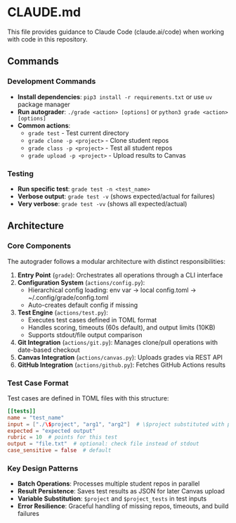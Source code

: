 # CLAUDE.md

This file provides guidance to Claude Code (claude.ai/code) when working with code in this repository.

## Commands

### Development Commands
- **Install dependencies**: `pip3 install -r requirements.txt` or use `uv` package manager
- **Run autograder**: `./grade <action> [options]` or `python3 grade <action> [options]`
- **Common actions**:
  - `grade test` - Test current directory
  - `grade clone -p <project>` - Clone student repos
  - `grade class -p <project>` - Test all student repos
  - `grade upload -p <project>` - Upload results to Canvas

### Testing
- **Run specific test**: `grade test -n <test_name>`
- **Verbose output**: `grade test -v` (shows expected/actual for failures)
- **Very verbose**: `grade test -vv` (shows all expected/actual)

## Architecture

### Core Components
The autograder follows a modular architecture with distinct responsibilities:

1. **Entry Point** (`grade`): Orchestrates all operations through a CLI interface
2. **Configuration System** (`actions/config.py`): 
   - Hierarchical config loading: env var → local config.toml → ~/.config/grade/config.toml
   - Auto-creates default config if missing
3. **Test Engine** (`actions/test.py`):
   - Executes test cases defined in TOML format
   - Handles scoring, timeouts (60s default), and output limits (10KB)
   - Supports stdout/file output comparison
4. **Git Integration** (`actions/git.py`): Manages clone/pull operations with date-based checkout
5. **Canvas Integration** (`actions/canvas.py`): Uploads grades via REST API
6. **GitHub Integration** (`actions/github.py`): Fetches GitHub Actions results

### Test Case Format
Test cases are defined in TOML files with this structure:
```toml
[[tests]]
name = "test_name"
input = ["./\$project", "arg1", "arg2"]  # \$project substituted with project name
expected = "expected output"
rubric = 10  # points for this test
output = "file.txt"  # optional: check file instead of stdout
case_sensitive = false  # default
```

### Key Design Patterns
- **Batch Operations**: Processes multiple student repos in parallel
- **Result Persistence**: Saves test results as JSON for later Canvas upload
- **Variable Substitution**: `$project` and `$project_tests` in test inputs
- **Error Resilience**: Graceful handling of missing repos, timeouts, and build failures